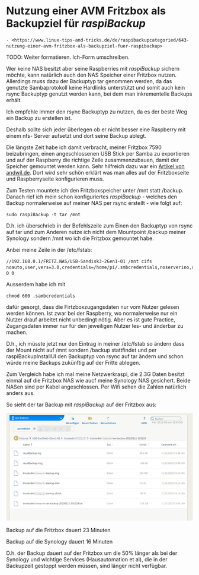 # Nutzung einer AVM Fritzbox als Backupziel für *raspiBackup*

``` admonish note title="Quelle"
- <https://www.linux-tips-and-tricks.de/de/raspibackupcategoried/643-nutzung-einer-avm-fritzbox-als-backupziel-fuer-raspibackup>
```

TODO: Weiter formatieren. Ich-Form umschreiben.

Wer keine NAS besitzt aber seine Raspberries mit *raspiBackup* sichern möchte,
kann natürlich auch den NAS Speicher einer Fritzbox nutzen. Allerdings muss
dazu der Backuptyp tar genommen werden, da das genutzte Sambaprotokoll keine
Hardlinks unterstützt und somit auch kein rsync Backuptyp genutzt werden kann,
bei dem man inkrementelle Backups erhält.

Ich empfehle immer den rsync Backuptyp zu nutzen, da es der beste Weg ein Backup zu erstellen ist.

Deshalb sollte sich jeder überlegen ob er nicht besser eine Raspberry mit einem nfs-
Server aufsetzt und dort seine Backup ablegt.

Die längste Zeit habe ich damit verbracht, meiner Fritzbox 7590 beizubringen,
einen angeschlossenen USB Stick per Samba zu exportieren und auf der Raspberry
die richtige Zeile zusammenzubauen, damit der Speicher gemountet werden kann.
Sehr hilfreich dazu war ein [Artikel von andwil.de](https://www.andwil.de/weblog/linux-fritznas-mounten-cifs).
Dort wird sehr schön erklärt was man alles auf der Fritzboxseite und Raspberryseite konfigurieren muss.

Zum Testen mountete ich den Fritzboxspeicher unter /mnt statt /backup. Danach
rief ich mein schon konfiguriertes *raspiBackup* - welches den Backup
normalerweise auf meiner NAS per rsync erstellt - wie folgt auf:

```
sudo raspiBackup -t tar /mnt
```

D.h. ich überschrieb in der Befehlszeile zum Einen den Backuptyp von rsync auf
tar und zum Anderen nutze ich nicht dem Mountpoint /backup meiner Synology
sondern /mnt wo ich die Fritzbox gemountet habe.



Anbei meine Zeile in der /etc/fstab:

```
//192.168.0.1/FRITZ.NAS/USB-Sandisk3-2Gen1-01 /mnt cifs noauto,user,vers=3.0,credentials=/home/pi/.smbcredentials,noserverino,uid=1000,gid=1000 0 0
```

Ausserdem habe ich mit

```
chmod 600 .sambcredentials
```

dafür gesorgt, dass die Firtzboxzugangsdaten nur vom Nutzer gelesen werden
können. Ist zwar bei der Raspberry, wo normalerweise nur ein Nutzer drauf
arbeitet nicht unbedingt nötig. Aber es ist gute Practice, Zugangsdaten immer
nur für den jeweiligen Nutzer les- und änderbar zu machen.

D.h., ich müsste jetzt nur den Eintrag in meiner /etc/fstab so ändern dass der
Mount nicht auf /mnt sondern /backup stattfindet und per raspiBackupInstallUI
den Backuptyp von rsync auf tar ändern und schon würde meine Backups zukünftig
auf der Fritte ablegen.



Zum Vergleich habe ich mal meine Netzwerkraspi, die 2.3G Daten besitzt einmal
auf die Fritzbox NAS wie aucf meine Synology NAS gesichert. Beide NASen sind
per Kabel angeschlossen. Per Wifi sehen die Zahlen natürlich anders aus.

So sieht der tar Backup mit *raspiBackup* auf der Fritzbox aus:

![FritzNAS raspiBackup](images/FritzNAS-raspiBackup.png)


Backup auf die Fritzbox dauert 23 Minuten

Backup auf die Synology dauert 16 Minuten

D.h. der Backup dauert auf der Fritzbox um die 50% länger als bei der Synology
und wichtige Services (Hausautomation et al), die in der Backupzeit gestoppt
werden müssen, sind länger nicht verfügbar.
